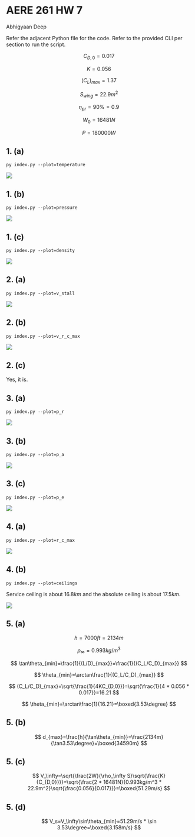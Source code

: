 # AERE 261 HW 7

Abhigyaan Deep

Refer the adjacent Python file for the code. Refer to the provided CLI per section to run the script.

$$
C_{D,0}=0.017
$$

$$
K=0.056
$$

$$
(C_L)_{max}=1.37
$$

$$
S_{wing}=22.9m^2
$$

$$
\eta_{pr}=90\%=0.9
$$

$$
W_0=16481N
$$

$$
P=180000W
$$

## 1. (a)

`py index.py --plot=temperature`

![](https://i.imgur.com/JjfCAv8.png)

## 1. (b)

`py index.py --plot=pressure`

![](https://i.imgur.com/47g5CXB.png)

## 1. (c)

`py index.py --plot=density`

![](https://i.imgur.com/r91RnYE.png)

## 2. (a)

`py index.py --plot=v_stall`

![](https://i.imgur.com/tXf3J3g.png)

## 2. (b)

`py index.py --plot=v_r_c_max`

![](https://i.imgur.com/7IhKa87.png)

## 2. (c)

Yes, it is.

## 3. (a)

`py index.py --plot=p_r`

![](https://i.imgur.com/1fkANzm.png)

## 3. (b)

`py index.py --plot=p_a`

![](https://i.imgur.com/CF5b2O7.png)

## 3. (c)

`py index.py --plot=p_e`

![](https://i.imgur.com/TWeR79O.png)

## 4. (a)

`py index.py --plot=r_c_max`

![](https://i.imgur.com/FdF0Z8Q.png)

## 4. (b)

`py index.py --plot=ceilings`

Service ceiling is about $16.8km$ and the absolute ceiling is about $17.5km$.

![](https://i.imgur.com/iOO1UBp.png)

## 5. (a)

$$
h=7000ft=2134m
$$

$$
\rho_\infty=0.993kg/m^3
$$

$$
\tan\theta_{min}=\frac{1}{(L/D)_{max}}=\frac{1}{(C_L/C_D)_{max}}
$$

$$
\theta_{min}=\arctan\frac{1}{(C_L/C_D)_{max}}
$$

$$
(C_L/C_D)_{max}=\sqrt{\frac{1}{4KC_{D,0}}}=\sqrt{\frac{1}{4 * 0.056 * 0.017}}=16.21
$$

$$
\theta_{min}=\arctan\frac{1}{16.21}=\boxed{3.53\degree}
$$

## 5. (b)

$$
d_{max}=\frac{h}{\tan\theta_{min}}=\frac{2134m}{\tan3.53\degree}=\boxed{34590m}
$$

## 5. (c)

$$
V_\infty=\sqrt{\frac{2W}{\rho_\infty S}\sqrt{\frac{K}{C_{D,0}}}}=\sqrt{\frac{2 * 16481N}{0.993kg/m^3 * 22.9m^2}\sqrt{\frac{0.056}{0.017}}}=\boxed{51.29m/s}
$$

## 5. (d)

$$
V_s=V_\infty\sin\theta_{min}=51.29m/s * \sin 3.53\degree=\boxed{3.158m/s}
$$
